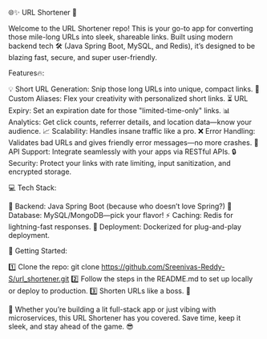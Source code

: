 🌐✨ URL Shortener 🚀

Welcome to the URL Shortener repo! This is your go-to app for converting those mile-long URLs into sleek, shareable links. Built using modern backend tech 🛠️ (Java Spring Boot, MySQL, and Redis), it’s designed to be blazing fast, secure, and super user-friendly.

Features🔥:

💡 Short URL Generation: Snip those long URLs into unique, compact links.
🎨 Custom Aliases: Flex your creativity with personalized short links.
⏳ URL Expiry: Set an expiration date for those "limited-time-only" links.
📊 Analytics: Get click counts, referrer details, and location data—know your audience.
📈 Scalability: Handles insane traffic like a pro.
❌ Error Handling: Validates bad URLs and gives friendly error messages—no more crashes.
📡 API Support: Integrate seamlessly with your apps via RESTful APIs.
🔒 Security: Protect your links with rate limiting, input sanitization, and encrypted storage.

💻 Tech Stack:

🔧 Backend: Java Spring Boot (because who doesn’t love Spring?)
💾 Database: MySQL/MongoDB—pick your flavor!
⚡ Caching: Redis for lightning-fast responses.
🐳 Deployment: Dockerized for plug-and-play deployment. 

🚀 Getting Started:

1️⃣ Clone the repo: git clone https://github.com/Sreenivas-Reddy-S/url_shortener.git
2️⃣ Follow the steps in the README.md to set up locally or deploy to production.
3️⃣ Shorten URLs like a boss. 💼

🌟 Whether you’re building a lit full-stack app or just vibing with microservices, this URL Shortener has you covered. Save time, keep it sleek, and stay ahead of the game. 😎
